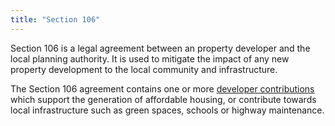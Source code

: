 ```yaml
---
title: "Section 106"
---
```


Section 106 is a legal agreement between an property developer and the local planning authority. It is used to mitigate the impact of any new property development to the local community and infrastructure.

The Section 106 agreement contains one or more [developer contributions](/glossary/developer-contributions/) which support the generation of affordable housing, or contribute towards local infrastructure such as green spaces, schools or highway maintenance.

